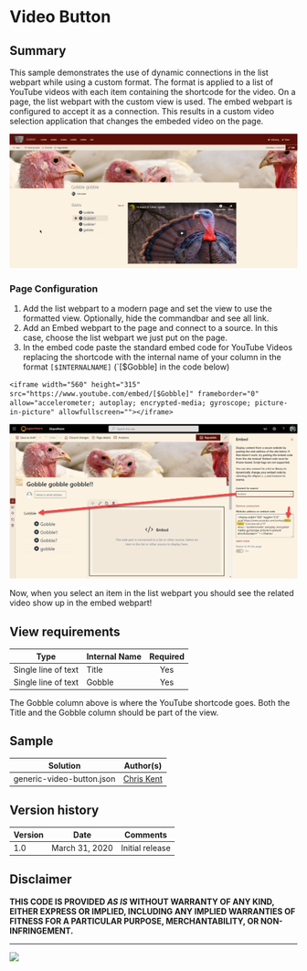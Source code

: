 # Video Button

## Summary
This sample demonstrates the use of dynamic connections in the list webpart while using a custom format. The format is applied to a list of YouTube videos with each item containing the shortcode for the video. On a page, the list webpart with the custom view is used. The embed webpart is configured to accept it as a connection. This results in a custom video selection application that changes the embeded video on the page.

![screenshot of the sample](./assets/screenshot.png)

### Page Configuration

1. Add the list webpart to a modern page and set the view to use the formatted view. Optionally, hide the commandbar and see all link.
1. Add an Embed webpart to the page and connect to a source. In this case, choose the list webpart we just put on the page.
1. In the embed code paste the standard embed code for YouTube Videos replacing the shortcode with the internal name of your column in the format `[$INTERNALNAME]` (`[$Gobble] in the code below)

```
<iframe width="560" height="315" src="https://www.youtube.com/embed/[$Gobble]" frameborder="0" allow="accelerometer; autoplay; encrypted-media; gyroscope; picture-in-picture" allowfullscreen=""></iframe>
```

![screenshot of configuration](./assets/screenshotConfiguration.png)

Now, when you select an item in the list webpart you should see the related video show up in the embed webpart!

## View requirements

|Type|Internal Name|Required|
|---|---|:---:|
|Single line of text|Title|Yes|
|Single line of text|Gobble|Yes|

The Gobble column above is where the YouTube shortcode goes. Both the Title and the Gobble column should be part of the view.

## Sample

Solution|Author(s)
--------|---------
generic-video-button.json | [Chris Kent](https://twitter.com/theChrisKent)

## Version history

Version|Date|Comments
-------|----|--------
1.0|March 31, 2020|Initial release

## Disclaimer
**THIS CODE IS PROVIDED *AS IS* WITHOUT WARRANTY OF ANY KIND, EITHER EXPRESS OR IMPLIED, INCLUDING ANY IMPLIED WARRANTIES OF FITNESS FOR A PARTICULAR PURPOSE, MERCHANTABILITY, OR NON-INFRINGEMENT.**

---

<img src="https://telemetry.sharepointpnp.com/sp-dev-list-formatting/view-samples/generic-video-button" />

